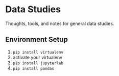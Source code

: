 # Data Studies

Thoughts, tools, and notes for general data studies. 

## Environment Setup

1. `pip install virtualenv`
2. activate your virtualenv
3. `pip install jupyterlab`
4. `pip install pandas`

